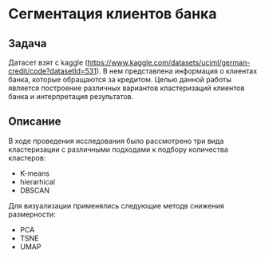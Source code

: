# Cегментация клиентов банка

## Задача
Датасет взят с kaggle (https://www.kaggle.com/datasets/uciml/german-credit/code?datasetId=531). В нем представлена информация о клиентах банка, которые обращаются за кредитом. Целью данной работы является построение различных вариантов кластеризаций клиентов банка и интерпретация результатов.

## Описание
В ходе проведения исследования было рассмотрено три вида кластеризации с различными подходами к подбору количества кластеров:
* K-means
* hierarhical 
* DBSCAN 

Для визуализации применялись следующие методв снижения размерности:
* PCA
* TSNE
* UMAP
